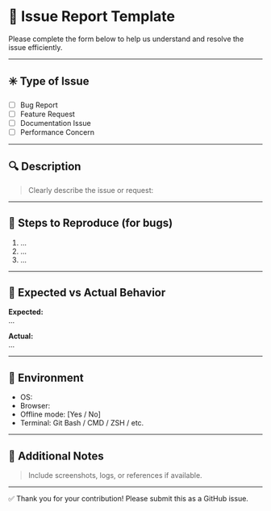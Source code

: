 # 🐛 Issue Report Template

Please complete the form below to help us understand and resolve the issue efficiently.

---

## ✳️ Type of Issue

- [ ] Bug Report
- [ ] Feature Request
- [ ] Documentation Issue
- [ ] Performance Concern

---

## 🔍 Description

> Clearly describe the issue or request:

---

## 🧪 Steps to Reproduce (for bugs)

1. ...
2. ...
3. ...

---

## 🧾 Expected vs Actual Behavior

**Expected:**  
...

**Actual:**  
...

---

## 🧰 Environment

- OS:  
- Browser:  
- Offline mode: [Yes / No]  
- Terminal: Git Bash / CMD / ZSH / etc.

---

## 📎 Additional Notes

> Include screenshots, logs, or references if available.

---

✅ Thank you for your contribution! Please submit this as a GitHub issue.
